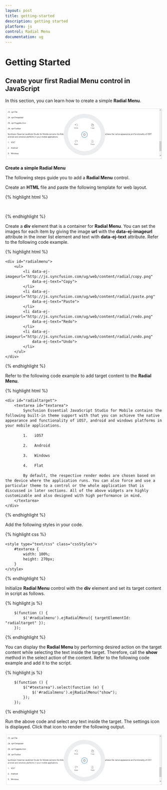```yaml
---
layout: post
title: getting-started
description: getting started
platform: js
control: Radial Menu
documentation: ug
---
```


# Getting Started

## Create your first Radial Menu control in JavaScript

In this section, you can learn how to create a simple **Radial Menu**.      

![](getting-started_images\getting-started_img1.png)

**Create a simple Radial Menu**

The following steps guide you to add a **Radial Menu** control.

Create an **HTML** file and paste the following template for web layout.

{% highlight html %}


<html>
<head>
<title>Radial Menu</title>
<link href="[http://cdn.syncfusion.com/13.1.0.21/js/web/flat-azure/ej.web.all.min.css](http://cdn.syncfusion.com/13.1.0.21/js/web/flat-azure/ej.web.all.min.css)"rel="stylesheet"/>
<script src="[http://code.jquery.com/jquery-1.10.2.min.js](http://code.jquery.com/jquery-1.10.2.min.js)"></script>
<script src="[http://cdn.syncfusion.com/13.1.0.21/js/web/ej.web.all.min.js](http://cdn.syncfusion.com/13.1.0.21/js/web/ej.web.all.min.js)"></script>
</head>
<body>
        <!-- Adds Radial Menu control Here -->
        <!-- Adds Radial Menu target content Here -->
</body>
</html>


{% endhighlight %}



Create a **div** element that is a container for **Radial Menu**. You can set the images for each item by giving the image **url** with the **data-ej-imageurl** attribute in the inner list element and text with **data-ej-text** attribute. Refer to the following code example.



{% highlight html %}

    <div id="radialmenu">
        <ul>
            <li data-ej-imageurl="http://js.syncfusion.com/ug/web/content/radial/copy.png"
                data-ej-text="Copy">
            </li>
            <li data-ej-imageurl="http://js.syncfusion.com/ug/web/content/radial/paste.png"
                data-ej-text="Paste">
            </li>
            <li data-ej-imageurl="http://js.syncfusion.com/ug/web/content/radial/redo.png"
                data-ej-text="Redo">
            </li>
            <li data-ej-imageurl="http://js.syncfusion.com/ug/web/content/radial/undo.png"
                data-ej-text="Undo">
            </li>
        </ul>
    </div>


{% endhighlight %}



Refer to the following code example to add target content to the **Radial Menu**.



{% highlight html %}


    <div id="radialtarget">
        <textarea id="textarea">
            Syncfusion Essential JavaScript Studio for Mobile contains the following built-in theme support with that you can achieve the native appearance and functionality of iOS7, android and windows platforms in your mobile applications.

            1.   iOS7

            2.   Android

            3.   Windows

            4.   Flat

            By default, the respective render modes are chosen based on the device where the application runs. You can also force and use a particular theme to a control or the whole application that is discussed in later sections. All of the above widgets are highly customizable and also designed with high performance in mind.
        </textarea>
    </div>

{% endhighlight %}

Add the following styles in your code.
    
{% highlight css %}

    <style type="text/css" class="cssStyles">
        #textarea {
            width: 100%;
            height: 270px;
        }
    </style>


{% endhighlight %}



Initialize **Radial Menu** control with the **div** element and set its target content in script as follows.



{% highlight js %}
  
        $(function () {
            $('#radialmenu').ejRadialMenu({ targetElementId: "radialtarget" });
        });

{% endhighlight %}



You can display the **Radial Menu** by performing desired action on the target content while selecting the text inside the target. Therefore, call the **show** method in the select action of the content. Refer to the following code example and add it to the script.



{% highlight js %}

        $(function () {
            $("#textarea").select(function (e) {
                $('#radialmenu').ejRadialMenu("show");
            });
        });

{% endhighlight %}



Run the above code and select any text inside the target. The settings icon is displayed. Click that icon to render the following output.



![](getting-started_images\getting-started_img2.png)

